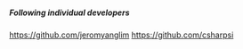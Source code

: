 ##### Following individual developers

https://github.com/jeromyanglim
https://github.com/csharpsi

